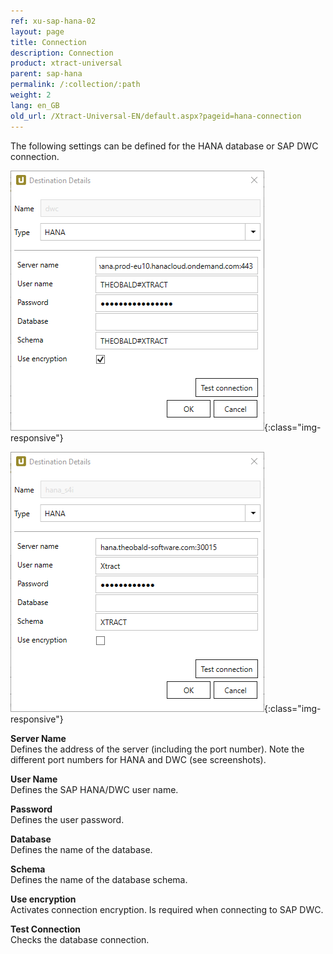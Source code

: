 ```yaml
---
ref: xu-sap-hana-02
layout: page
title: Connection
description: Connection
product: xtract-universal
parent: sap-hana
permalink: /:collection/:path
weight: 2
lang: en_GB
old_url: /Xtract-Universal-EN/default.aspx?pageid=hana-connection
---
```


The following settings can be defined for the HANA database or SAP DWC connection. 

![hana-destination](/img/content/hana-destination.png){:class="img-responsive"}

![hana-destination](/img/content/hana-destination2.png){:class="img-responsive"}


**Server Name**<br>
Defines the address of the server (including the port number). Note the different port numbers for HANA and DWC (see screenshots).

**User Name**<br>
Defines the SAP HANA/DWC user name. 

**Password**<br>
Defines the user password.

**Database**<br> 
Defines the name of the database.
             
**Schema**<br>
Defines the name of the database schema.

**Use encryption**<br>
Activates connection encryption. Is required when connecting to SAP DWC.

**Test Connection**<br>
Checks the database connection.  